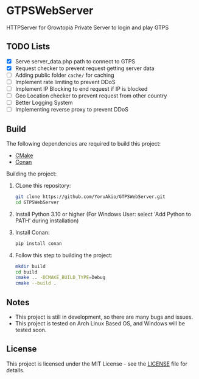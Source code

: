 # GTPSWebServer

HTTPServer for Growtopia Private Server to login and play GTPS

## TODO Lists

- [x] Serve server_data.php path to connect to GTPS
- [x] Request checker to prevent request getting server data
- [ ] Adding public folder `cache/` for caching
- [ ] Implement rate limiting to prevent DDoS
- [ ] Implement IP Blocking to end request if IP is blocked
- [ ] Geo Location checker to prevent request from other country
- [ ] Better Logging System
- [ ] Implementing reverse proxy to prevent DDoS

## Build

The following dependencies are required to build this project:

- [CMake](https://cmake.org/)
- [Conan](https://conan.io/)

Building the project:

1. CLone this repository:

    ```bash
    git clone https://github.com/YoruAkio/GTPSWebServer.git
    cd GTPSWebServer
    ```

2. Install Python 3.10 or higher (For Windows User: select 'Add Python to PATH' during installation)
3. Install Conan:

    ```bash
    pip install conan
    ```

4. Follow this step to building the project:

    ```bash
    mkdir build
    cd build
    cmake .. -DCMAKE_BUILD_TYPE=Debug
    cmake --build .
    ```

## Notes

- This project is still in development, so there are many bugs and issues.
- This project is tested on Arch Linux Based OS, and Windows will be tested soon.

## License

This project is licensed under the MIT License - see the [LICENSE](LICENSE) file for details.
